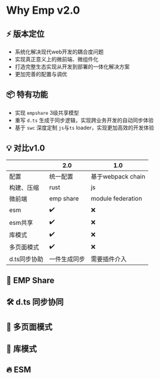 # Why Emp v2.0

## ⚡️ 版本定位
+ 系统化解决现代web开发的耦合度问题
+ 实现真正意义上的微前端、微组件化
+ 打造完整生态实现从开发到部署的一体化解决方案
+ 更加完善的配置与调优

## 📦 特有功能
+ 实现 `empshare` 3级共享模型
+ 重写 `d.ts` 生成于同步逻辑，实现跨业务开发的自动同步体验
+ 基于 `swc` 深度定制 `js`与`ts` loader，实现更加高效的开发体验

## 💡 对比v1.0
|        | 2.0  |1.0|
|  ----  | ----  | ---- |
| 配置  | 统一配置 |基于webpack chain|
| 构建、压缩  | rust |js|
|微前端|emp share|module federation|
|esm|✔️|❌|
|esm共享|✔️|❌|
|库模式|✔️|❌|
|多页面模式|✔️|❌|
|d.ts同步协助|一件生成同步|需要插件介入|

## 🤝 EMP Share
## 🛠️ d.ts 同步协同
## 📖 多页面模式
## 📜 库模式
## 🔥 ESM
